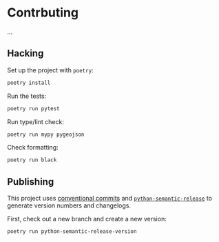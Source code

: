 # Contrbuting

...

## Hacking

Set up the project with `poetry`:

```sh
poetry install
```

Run the tests:

```sh
poetry run pytest
```

Run type/lint check:

```sh
poetry run mypy pygeojson
```

Check formatting:

```sh
poetry run black
```

## Publishing

This project uses
[conventional commits](https://www.conventionalcommits.org/en/v1.0.0/) and 
[`python-semantic-release`](https://github.com/relekang/python-semantic-release)
to generate version numbers and changelogs.

First, check out a new branch and create a new version:
```sh
poetry run python-semantic-release-version
```
